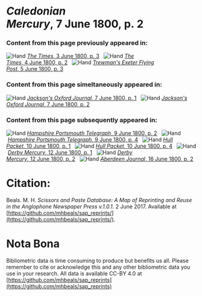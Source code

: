 # *Caledonian Mercury*, 7 June 1800, p. 2  
  
### Content from this page previously appeared in:  
![Hand](http://scissorsandpaste.net/wp-content/uploads/2017/06/smallhandpointer.png) [*The Times*, 3 June 1800, p. 3](https://mhbeals.github.io/sap_html/The-Times/The-Times-3-June-1800-p-3)  
![Hand](http://scissorsandpaste.net/wp-content/uploads/2017/06/smallhandpointer.png) [*The Times*, 4 June 1800, p. 2](https://mhbeals.github.io/sap_html/The-Times/The-Times-4-June-1800-p-2)  
![Hand](http://scissorsandpaste.net/wp-content/uploads/2017/06/smallhandpointer.png) [*Trewman's Exeter Flying Post*, 5 June 1800, p. 3](https://mhbeals.github.io/sap_html/Trewman's-Exeter-Flying-Post/Trewman's-Exeter-Flying-Post-5-June-1800-p-3)  
  
### Content from this page simeltaneously appeared in:  
![Hand](http://scissorsandpaste.net/wp-content/uploads/2017/06/smallhandpointer.png) [*Jackson's Oxford Journal*, 7 June 1800, p. 1](https://mhbeals.github.io/sap_html/Jackson's-Oxford-Journal/Jackson's-Oxford-Journal-7-June-1800-p-1)  
![Hand](http://scissorsandpaste.net/wp-content/uploads/2017/06/smallhandpointer.png) [*Jackson's Oxford Journal*, 7 June 1800, p. 2](https://mhbeals.github.io/sap_html/Jackson's-Oxford-Journal/Jackson's-Oxford-Journal-7-June-1800-p-2)  
  
### Content from this page subsequently appeared in:  
![Hand](http://scissorsandpaste.net/wp-content/uploads/2017/06/smallhandpointer.png) [*Hampshire Portsmouth Telegraph*, 9 June 1800, p. 2](https://mhbeals.github.io/sap_html/Hampshire-Portsmouth-Telegraph/Hampshire-Portsmouth-Telegraph-9-June-1800-p-2)  
![Hand](http://scissorsandpaste.net/wp-content/uploads/2017/06/smallhandpointer.png) [*Hampshire Portsmouth Telegraph*, 9 June 1800, p. 4](https://mhbeals.github.io/sap_html/Hampshire-Portsmouth-Telegraph/Hampshire-Portsmouth-Telegraph-9-June-1800-p-4)  
![Hand](http://scissorsandpaste.net/wp-content/uploads/2017/06/smallhandpointer.png) [*Hull Packet*, 10 June 1800, p. 1](https://mhbeals.github.io/sap_html/Hull-Packet/Hull-Packet-10-June-1800-p-1)  
![Hand](http://scissorsandpaste.net/wp-content/uploads/2017/06/smallhandpointer.png) [*Hull Packet*, 10 June 1800, p. 4](https://mhbeals.github.io/sap_html/Hull-Packet/Hull-Packet-10-June-1800-p-4)  
![Hand](http://scissorsandpaste.net/wp-content/uploads/2017/06/smallhandpointer.png) [*Derby Mercury*, 12 June 1800, p. 1](https://mhbeals.github.io/sap_html/Derby-Mercury/Derby-Mercury-12-June-1800-p-1)  
![Hand](http://scissorsandpaste.net/wp-content/uploads/2017/06/smallhandpointer.png) [*Derby Mercury*, 12 June 1800, p. 2](https://mhbeals.github.io/sap_html/Derby-Mercury/Derby-Mercury-12-June-1800-p-2)  
![Hand](http://scissorsandpaste.net/wp-content/uploads/2017/06/smallhandpointer.png) [*Aberdeen Journal*, 16 June 1800, p. 2](https://mhbeals.github.io/sap_html/Aberdeen-Journal/Aberdeen-Journal-16-June-1800-p-2)  


# Citation: 

Beals. M. H. *Scissors and Paste Database: A Map of Reprinting and Reuse in the Anglophone Newspaper Press v.1.0.1.* 2 June 2017. Available at [https://github.com/mhbeals/sap_reprints/](https://github.com/mhbeals/sap_reprints/). 

# Nota Bona

Bibliometric data is time consuming to produce but benefits us all. Please remember to cite or acknowledge this and any other bibliometric data you use in your research. All data is available CC-BY 4.0 at [https://github.com/mhbeals/sap_reprints](https://github.com/mhbeals/sap_reprints)